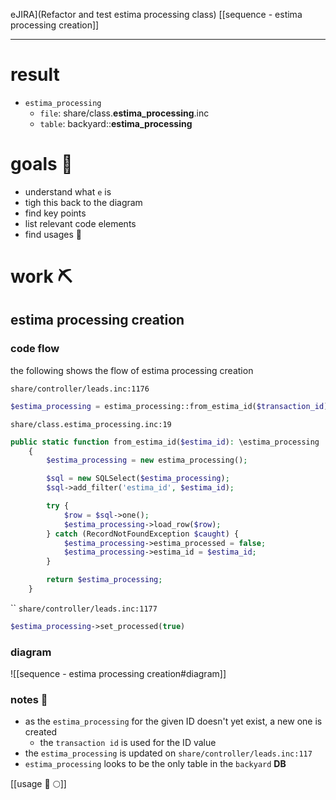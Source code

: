 eJIRA](Refactor and test estima processing class)
[[sequence - estima processing creation]]

---
# result

- `estima_processing`
	- `file`: share/class.**estima_processing**.inc
	- `table`: backyard::**estima_processing**

# goals 🏁
- understand what `e` is
- tigh this back to the diagram
- find key points
- list relevant code elements
- find usages 🙈

# work ⛏

## estima processing creation
### code flow
the following shows the flow of estima processing creation

`share/controller/leads.inc:1176`
```php
$estima_processing = estima_processing::from_estima_id($transaction_id);
```

`share/class.estima_processing.inc:19`
```php
public static function from_estima_id($estima_id): \estima_processing
    {
        $estima_processing = new estima_processing();

        $sql = new SQLSelect($estima_processing);
        $sql->add_filter('estima_id', $estima_id);

        try {
            $row = $sql->one();
            $estima_processing->load_row($row);
        } catch (RecordNotFoundException $caught) {
            $estima_processing->estima_processed = false;
            $estima_processing->estima_id = $estima_id;
        }

        return $estima_processing;
    }
```
``
`share/controller/leads.inc:1177`
```php
$estima_processing->set_processed(true)
```

### diagram
![[sequence - estima processing creation#diagram]]

### notes 📓
- as the `estima_processing` for the given ID doesn't yet exist, a new one is created
	- the `transaction id` is used for the ID value
- the `estima_processing` is updated on `share/controller/leads.inc:117`
- `estima_processing` looks to be the only table in the `backyard` **DB**

[[usage 🍏 🌕]]
